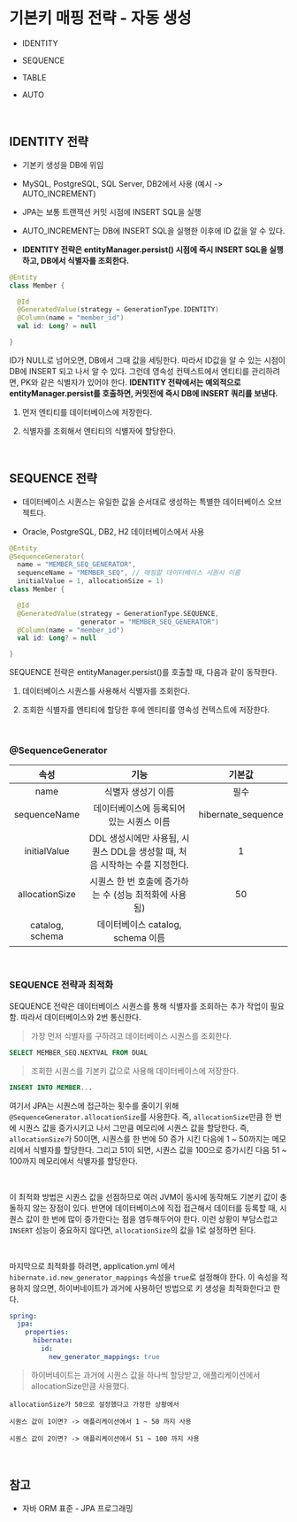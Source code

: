# 기본키 매핑 전략 - 자동 생성

- IDENTITY

- SEQUENCE

- TABLE

- AUTO

<br>

## IDENTITY 전략

- 기본키 생성을 DB에 위임

- MySQL, PostgreSQL, SQL Server, DB2에서 사용 (예시 -> AUTO_INCREMENT)

- JPA는 보통 트랜잭션 커밋 시점에 INSERT SQL을 실행

- AUTO_INCREMENT는 DB에 INSERT SQL을 실행한 이후에 ID 값을 알 수 있다.

- **IDENTITY 전략은 entityManager.persist() 시점에 즉시 INSERT SQL을 실행하고, DB에서 식별자를 조회한다.**

```kotlin
@Entity
class Member {

  @Id
  @GeneratedValue(strategy = GenerationType.IDENTITY)
  @Column(name = "member_id")
  val id: Long? = null

}
```

ID가 NULL로 넘어오면, DB에서 그때 값을 세팅한다. 따라서 ID값을 알 수 있는 시점이 DB에 INSERT 되고 나서 알 수 있다. 그런데 영속성 컨텍스트에서 엔티티를 관리하려면, PK와 같은 식별자가 있어야 한다. **IDENTITY 전략에서는 예외적으로 entityManager.persist를 호출하면, 커밋전에 즉시 DB에 INSERT 쿼리를 보낸다.**

1. 먼저 엔티티를 데이터베이스에 저장한다.

2. 식별자를 조회해서 엔티티의 식별자에 할당한다.

<br>

## SEQUENCE 전략

- 데이터베이스 시퀀스는 유일한 값을 순서대로 생성하는 특별한 데이터베이스 오브젝트다.

- Oracle, PostgreSQL, DB2, H2 데이터베이스에서 사용

```kotlin
@Entity
@SequenceGenerator(
  name = "MEMBER_SEQ_GENERATOR",
  sequenceName = "MEMBER_SEQ", // 매핑할 데이터베이스 시퀀시 이름
  initialValue = 1, allocationSize = 1)
class Member {

  @Id
  @GeneratedValue(strategy = GenerationType.SEQUENCE,
                  generator = "MEMBER_SEQ_GENERATOR")
  @Column(name = "member_id")
  val id: Long? = null

}
```

SEQUENCE 전략은 entityManager.persist()를 호출할 때, 다음과 같이 동작한다.

1. 데이터베이스 시퀀스를 사용해서 식별자를 조회한다.

2. 조회한 식별자를 엔티티에 할당한 후에 엔티티를 영속성 컨텍스트에 저장한다.

<br>

### @SequenceGenerator

|      속성       |                                    기능                                     |       기본값       |
| :-------------: | :-------------------------------------------------------------------------: | :----------------: |
|      name       |                             식별자 생성기 이름                              |        필수        |
|  sequenceName   |                  데이터베이스에 등록되어 있는 시퀀스 이름                   | hibernate_sequence |
|  initialValue   | DDL 생성시에만 사용됨, 시퀀스 DDL을 생성할 때, 처음 시작하는 수를 지정한다. |         1          |
| allocationSize  |           시퀀스 한 번 호출에 증가하는 수 (성능 최적화에 사용됨)            |         50         |
| catalog, schema |                      데이터베이스 catalog, schema 이름                      |                    |

<br>

### SEQUENCE 전략과 최적화

SEQUENCE 전략은 데이터베이스 시퀀스를 통해 식별자를 조회하는 추가 작업이 필요함. 따라서 데이터베이스와 2번 통신한다.

> 가장 먼저 식별자를 구하려고 데이터베이스 시퀀스를 조회한다.

```sql
SELECT MEMBER_SEQ.NEXTVAL FROM DUAL
```

> 조회한 시퀀스를 기본키 값으로 사용해 데이터베이스에 저장한다.

```sql
INSERT INTO MEMBER...
```

여기서 JPA는 시퀀스에 접근하는 횟수를 줄이기 위해 `@SequenceGenerator.allocationSize`를 사용한다. 즉, `allocationSize`만큼 한 번에 시퀀스 값을 증가시키고 나서 그만큼 메모리에 시퀀스 값을 할당한다. 즉, `allocationSize`가 50이면, 시퀀스를 한 번에 50 증가 시킨 다음에 1 ~ 50까지는 메모리에서 식별자를 할당한다. 그리고 51이 되면, 시퀀스 값을 100으로 증가시킨 다음 51 ~ 100까지 메모리에서 식별자를 할당한다.

<br>

이 최적화 방법은 시퀀스 값을 선점하므로 여러 JVM이 동시에 동작해도 기본키 값이 충돌하지 않는 장점이 있다. 반면에 데이터베이스에 직접 접근해서 데이터를 등록할 때, 시퀀스 값이 한 번에 많이 증가한다는 점을 염두해두어야 한다. 이런 상황이 부담스럽고 `INSERT` 성능이 중요하지 않다면, `allocationSize`의 값을 1로 설정하면 된다.

<br>

마지막으로 최적화를 하려면, application.yml 에서 `hibernate.id.new_generator_mappings` 속성을 `true`로 설정해야 한다. 이 속성을 적용하지 않으면, 하이버네이트가 과거에 사용하던 방법으로 키 생성을 최적화한다고 한다.

```yml
spring:
  jpa:
    properties:
      hibernate:
        id:
          new_generator_mappings: true
```

> 하이버네이트는 과거에 시퀀스 값을 하나씩 할당받고, 애플리케이션에서 allocationSize만큼 사용했다.

```
allocationSize가 50으로 설정했다고 가정한 상황에서

시퀀스 값이 1이면? -> 애플리케이션에서 1 ~ 50 까지 사용

시퀀스 값이 2이면? -> 애플리케이션에서 51 ~ 100 까지 사용
```

<br>

## 참고

- 자바 ORM 표준 - JPA 프로그래밍
